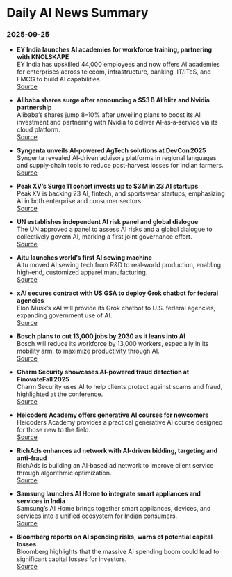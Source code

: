# Daily AI News Summary

### 2025‑09‑25

- **EY India launches AI academies for workforce training, partnering with KNOLSKAPE**  
  EY India has upskilled 44,000 employees and now offers AI academies for enterprises across telecom, infrastructure, banking, IT/ITeS, and FMCG to build AI capabilities.  
  [Source](https://www.thehindu.com/education/careers/corporates-set-up-ai-academies-for-workforce/article70092330.ece)

- **Alibaba shares surge after announcing a $53 B AI blitz and Nvidia partnership**  
  Alibaba’s shares jump 8–10% after unveiling plans to boost its AI investment and partnering with Nvidia to deliver AI‑as‑a‑service via its cloud platform.  
  [Source](https://ts2.tech/en/alibabas-53-billion-ai-blitz-stock-soars-on-nvidia-pact-and-global-cloud-push/)

- **Syngenta unveils AI‑powered AgTech solutions at DevCon 2025**  
  Syngenta revealed AI‑driven advisory platforms in regional languages and supply‑chain tools to reduce post‑harvest losses for Indian farmers.  
  [Source](https://www.global-agriculture.com/ag-tech-research-news/syngenta-unveils-ai-powered-agtech-innovations-at-devcon-2025/)

- **Peak XV’s Surge 11 cohort invests up to $3 M in 23 AI startups**  
  Peak XV is backing 23 AI, fintech, and sportswear startups, emphasizing AI in both enterprise and consumer sectors.  
  [Source](https://www.forbes.com/sites/catzxwang/2025/09/25/peak-xv-bets-on-ai-fintech-and-sportswear-startups/)

- **UN establishes independent AI risk panel and global dialogue**  
  The UN approved a panel to assess AI risks and a global dialogue to collectively govern AI, marking a first joint governance effort.  
  [Source](https://time.com/7320266/un-ai-turning-point/)

- **Aitu launches world’s first AI sewing machine**  
  Aitu moved AI sewing tech from R&D to real‑world production, enabling high‑end, customized apparel manufacturing.  
  [Source](https://www.manilatimes.net/2025/09/25/tmt-newswire/pr-newswire/aitu-brand-launch-held-in-shanghai-highlighting-ai-technology-as-the-future-of-apparel-manufacturing/2190282)

- **xAI secures contract with US GSA to deploy Grok chatbot for federal agencies**  
  Elon Musk’s xAI will provide its Grok chatbot to U.S. federal agencies, expanding government use of AI.  
  [Source](https://www.reuters.com/world/us/musks-xai-provide-grok-chatbot-us-federal-agencies-2025-09-25/)

- **Bosch plans to cut 13,000 jobs by 2030 as it leans into AI**  
  Bosch will reduce its workforce by 13,000 workers, especially in its mobility arm, to maximize productivity through AI.  
  [Source](https://www.wsj.com/business/bosch-plans-to-cut-13-000-jobs-by-end-of-2030-fbfc6046?gaa_at=eafs&gaa_n=ASWzDAjALqYBvxpttYvigRTIMKDvRhQOW17ccVNQ9r_c9lB8vxu_kNoak1PB&gaa_ts=68d55546&gaa_sig=_Rbv_8BZT_ur3r5ZndTkHAOJA30LIQ9SowThvlJWVXlaGeW2MBc_E9Qv8Sp4w25m5NnR4nfALnyY9lg34zSTYw%3D%3D)

- **Charm Security showcases AI‑powered fraud detection at FinovateFall 2025**  
  Charm Security uses AI to help clients protect against scams and fraud, highlighted at the conference.  
  [Source](https://www.fintechfutures.com/cybersecurity/video-charm-security-at-finovatefall-2025-fighting-fraud-and-breaking-the-scam-spell-with-ai)

- **Heicoders Academy offers generative AI courses for newcomers**  
  Heicoders Academy provides a practical generative AI course designed for those new to the field.  
  [Source](https://roboticsandautomationnews.com/2025/09/25/top-5-generative-ai-courses-for-newcomers-in-ai-technology/94767/)

- **RichAds enhances ad network with AI‑driven bidding, targeting and anti‑fraud**  
  RichAds is building an AI‑based ad network to improve client service through algorithmic optimization.  
  [Source](https://markets.financialcontent.com/wral/article/zexprwire-2025-9-25-richads-self-serve-ad-network-with-ai-implementation-and-enhanced-optimization-tools)

- **Samsung launches AI Home to integrate smart appliances and services in India**  
  Samsung’s AI Home brings together smart appliances, devices, and services into a unified ecosystem for Indian consumers.  
  [Source](https://propnewstime.com/getdetailsStories/MjE1MzQ=/samsung-launches-ai-home-to-integrate-smart-appliances-devices-and-services-in-india)

- **Bloomberg reports on AI spending risks, warns of potential capital losses**  
  Bloomberg highlights that the massive AI spending boom could lead to significant capital losses for investors.  
  [Source](https://www.bloomberg.com/news/articles/2025-09-25/david-einhorn-sees-tremendous-capital-losses-from-ai-spending)
